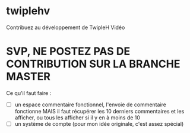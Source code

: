 # twiplehv
Contribuez au développement de TwipleH Vidéo

# SVP, NE POSTEZ PAS DE CONTRIBUTION SUR LA BRANCHE MASTER

Ce qu'il faut faire : 
- [ ] un espace commentaire fonctionnel, l'envoie de commentaire fonctionne MAIS il faut récupérer les 10 derniers commentaires et les afficher, ou tous les afficher si il y en à moins de 10
- [ ] un système de compte (pour mon idée originale, c'est assez spécial)
